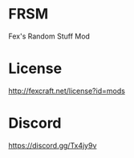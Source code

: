 # FRSM
Fex's Random Stuff Mod

# License
http://fexcraft.net/license?id=mods

# Discord
https://discord.gg/Tx4jy9v
